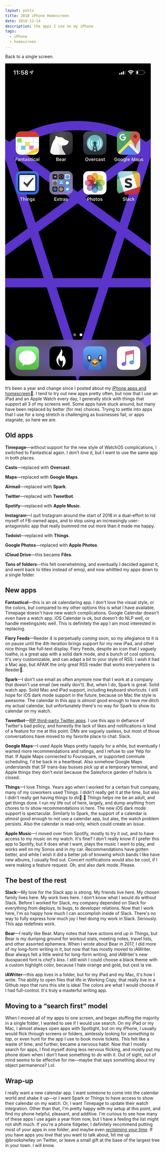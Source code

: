 ```yaml
---
layout: posts
title: 2018 iPhone Homescreen
date: 2018-12-14
description: the apps I use on my iPhone
tags:
  - iPhone
  - homescreen
---
```


Back to a single screen.

![iphone](/photos/iphone2018.jpeg)

It’s been a year and change since I posted about my [iPhone apps and homescreen](https://medium.com/@brookshelley/2017-homescreen-ac92817eae60). I tend to try out new apps pretty often, but now that I use an iPad and an Apple Watch every day, I generally stick with things that support all 3 of my screens well. Some apps have stuck around, but many have been replaced by better (for me) choices. Trying to settle into apps that I use for a long stretch is challenging as businesses fail, or apps stagnate, so here we are.

## Old apps

**Timepage**—without support for the new style of WatchOS complications, I switched to Fantastical again. I don’t _love_ it, but I want to use the same app in both places.

**Casts**—replaced with **Overcast**.

**Maps**—replaced with **Google Maps**.

**Airmail**—replaced with **Spark**.

**Twitter**—replaced with **Tweetbot**.

**Spotify**—replaced with **Apple Music**.

**Instagram**—I quit Instagram around the start of 2018 in a dual-effort to rid myself of FB-owned apps, and to stop using an increasingly user-antagonistic app that really bummed me out more than it made me happy.

**Todoist**—replaced with **Things**.

**Google Photos**—replaced with **Apple Photos**.

**iCloud Drive**—this became **Files**.

**Tons of folders**—this felt overwhelming, and eventually I decided against it, and went back to titles instead of emoji, and now whittled my apps down to a single folder.

## New apps

**Fantastical**—this is an _ok_ calendaring app. I don't love the visual style, or the colors, but compared to my other options this is what I have available. Timepage doesn't have new watch complications. Google Calendar doesn't even have a watch app. iOS Calendar is ok, but doesn't do NLP well, or handle meetings/etc well. This is definitely the app I am most interested in replacing.

**Fiery Feeds**—Reeder 4 is perpetually _coming soon_, so my allegiance to it is on pause until the 4th iteration brings support for my new iPad, and other nice things like full-text display. Fiery Feeds, despite an icon that I vaguely loathe, is a great app with a solid dark mode, and a bunch of cool options. It's very customizable, and can adapt a bit to your style of RSS. I wish it had a Mac app, but AFAIK the only great RSS reader that works everywhere is Reeder.

**Spark**—I don't use email as often anymore now that I work at a company that doesn't use email (we really don't). But, when I do, Spark is great. Solid watch app. Solid Mac and iPad support, including keyboard shortcuts. I still hope for iOS dark mode support in the future, because on Mac the style is awesome. The calendar in this app is _almost_ good enough to have me ditch my actual calendar, but unfortunately there's no way for Spark to show its calendar on my watch.

**Tweetbot**—[RIP third-party Twitter apps](http://apps-of-a-feather.com). I use this app in defiance of Twitter's bad policy, and honestly the lack of likes and notifications is kind of a feature for me at this point. DMs are vaguely useless, but most of those conversations have moved to my favorite place to chat: Slack.

**Google Maps**—I used Apple Maps pretty happily for a while, but eventually I wanted more recommendations and ratings, and I refuse to use Yelp for that. If Apple Maps connected to Foursquare, or supported commute scheduling, I'd be back in a heartbeat. Also somehow Google Maps understands that SF trans-bay busses pick up at a temporary terminal, and Apple things they don't exist because the Salesforce garden of hubris is closed.

**Things**—I love Things. Years ago when I worked for a certain fruit company, many of my coworkers used Things. I didn't really get it at the time, but also I didn't really get having things _to do_. Things helps me be an adult, and get things done. I run my life out of here, largely, and dump anything from chores to tv show recommendations in here. The new iOS dark mode support is spectacular. Similarly to Spark, the support of a calendar is _almost_ good enough to not use a calendar app, but alas, the watch problem persists. Also the calendar is read-only, which could create an issue.

**Apple Music**—I moved over from Spotify, mostly to try it out, and to have access to my music on my watch. It's fine? I don't really know if I prefer this app to Spotify, but it does what I want, plays the music I want to play, and works well on my Sonos and in my car. Recommendations have gotten better, and while I wish it did a better job of knowing which bands I like have new albums, I usually find out. Concert notifications would also be cool, if I were making a feature request. Oh, and also dark mode. Please.

## The best of the rest

**Slack**—My love for the Slack app is strong. My friends live here. My chosen family lives here. My work lives here. I don't know what I would do without Slack. Before I worked for Slack, my company depended on Slack for everything from deploys, to bugs, to developer relations. Now that I work here, I'm so happy how much I can accomplish inside of Slack. There's no way to fully express how much joy I feel doing my work in Slack. Seriously. This app redefines work.

**Bear**—I really like Bear. Many notes that have actions end up in Things, but Bear is my dumping ground for workout stats, meeting notes, travel lists, and other assorted ephemera. When I wrote about Bear in 2017, I did more of my long-form writing in it, but now that has mostly moved to iAWriter. Bear always felt a little weird for long-form writing, and iAWriter's new duospaced font is _chef's kiss_. I still wish I could choose a black theme with a custom highlight color, because I hate orange and gold, but çest la vie.

**iAWriter**—this app lives in a folder, but for my iPad and my Mac, it's how I write. The ability to open files that life in Working Copy, that really live in a Github repo that runs this site is ideal The colors are what I would choose if I had full-control. It's truly a masterful writing app.

## Moving to a “search first” model

When I moved all of my apps to one screen, and began stuffing the majority in a single folder, I wanted to see if I would use search. On my iPad or my Mac, I almost always open apps with Spotlight, but on my iPhone, I usually would flick through screens or folders, aimlessly looking for _something to tap_, or even hunt for the app I use to book movie tickets. This felt like a waste of time, and further, became a nervous habit. Now that I mostly search for apps, I find myself doing less nervous flicking, and mostly put my phone down when I don't have something to _do_ with it. Out of sight, out of mind seems to be effective for me—maybe that says something about my object permanence? Lol.

## Wrap-up

I really want a new calendar app. I want someone to come into the calendar world and shake it up—or I want Spark or Things to have access to show their calendar on my watch. Or, I want Timepage to update their watch integration. Other than that, I'm pretty happy with my setup at this point, and find my phone helpful, pleasant, and additive. I'm curious to see how many of these apps I use again a year from now, but I have a feeling the list might not shift much. If you're a phone fidgeter, I definitely recommend putting most of your apps in one folder, and maybe even [_reclaiming your time_](https://medium.com/@brookshelley/reclaim-your-time-with-parental-controls-9224612a6c1b). If you have apps you _love_ that you want to talk about, hit me up @brookshelley on Twitter, or leave a small gift at the base of the largest tree in your town. I will know.
